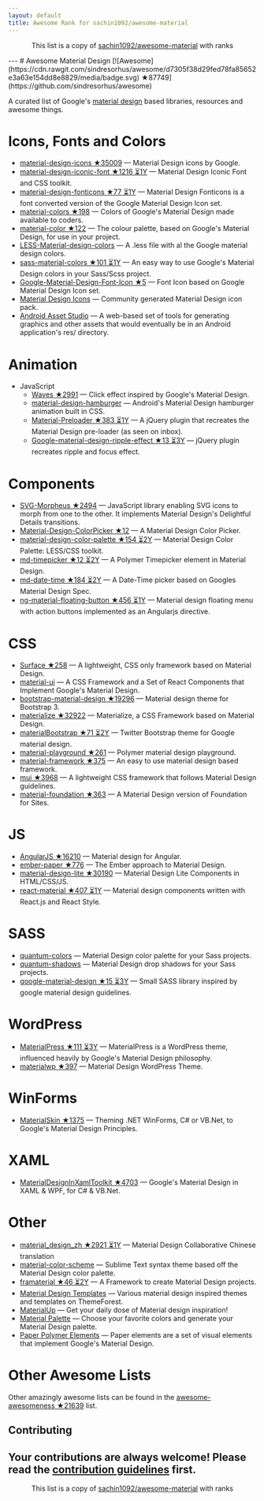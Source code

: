 ```yaml
---
layout: default
title: Awesome Rank for sachin1092/awesome-material
---
```


<p align="center">
	This list is a copy of <a href="https://github.com/sachin1092/awesome-material">sachin1092/awesome-material</a> with ranks
</p>
---
# Awesome Material Design [![Awesome](https://cdn.rawgit.com/sindresorhus/awesome/d7305f38d29fed78fa85652e3a63e154dd8e8829/media/badge.svg) ★87749](https://github.com/sindresorhus/awesome)

A curated list of Google's [material design](http://www.google.com/design/spec) based libraries, resources and awesome things.

Icons, Fonts and Colors
==
  - [material-design-icons ★35009](https://github.com/google/material-design-icons) — Material Design icons by Google.
  - [material-design-iconic-font ★1216 ⏳1Y](https://github.com/zavoloklom/material-design-iconic-font) — Material Design Iconic Font and CSS toolkit.
  - [material-design-fonticons ★77 ⏳1Y](https://github.com/designjockey/material-design-fonticons) — Material Design Fonticons is a font converted version of the Google Material Design Icon set.
  - [material-colors ★198](https://github.com/shuhei/material-colors) — Colors of Google's Material Design made available to coders.
  - [material-color ★122](https://github.com/mrmlnc/material-color) — The colour palette, based on Google's Material Design, for use in your project.
  - [LESS-Material-design-colors](https://github.com/tisign/LESS-Material-design-colors) — A .less file with al the Google material design colors.
  - [sass-material-colors ★101 ⏳1Y](https://github.com/minusfive/sass-material-colors) — An easy way to use Google's Material Design colors in your Sass/Scss project.
  - [Google-Material-Design-Font-Icon ★5](https://github.com/Seb-L/Google-Material-Design-Font-Icon) — Font Icon based on Google Material Design Icon set.
  - [Material Design Icons](https://materialdesignicons.com/) — Community generated Material Design icon pack.
  - [Android Asset Studio](https://romannurik.github.io/AndroidAssetStudio/) — A web-based set of tools for generating graphics and other assets that would eventually be in an Android application's res/ directory.

Animation
==
  - JavaScript
    - [Waves ★2991](https://github.com/fians/Waves) — Click effect inspired by Google's Material Design.
    - [material-design-hamburger](https://github.com/swirlycheetah/material-design-hamburger) — Android's Material Design hamburger animation built in CSS.
    - [Material-Preloader ★383 ⏳1Y](https://github.com/aarondo/Material-Preloader) — A jQuery plugin that recreates the Material Design pre-loader (as seen on inbox).
    - [Google-material-design-ripple-effect ★13 ⏳3Y](https://github.com/ninox92/Google-material-design-ripple-effect) — jQuery plugin recreates ripple and focus effect.
  
Components
==
  - [SVG-Morpheus ★2494](https://github.com/alexk111/SVG-Morpheus) — JavaScript library enabling SVG icons to morph from one to the other. It implements Material Design's Delightful Details transitions.
  - [Material-Design-ColorPicker ★12](https://github.com/Fraina/Material-Design-ColorPicker) — A Material Design Color Picker.
  - [material-design-color-palette ★154 ⏳2Y](https://github.com/zavoloklom/material-design-color-palette) — Material Design Color Palette: LESS/CSS toolkit.
  - [md-timepicker ★12 ⏳2Y](https://github.com/dotlouis/md-timepicker) — A Polymer Timepicker element in Material Design.
  - [md-date-time ★184 ⏳2Y](https://github.com/SimeonC/md-date-time) — A Date-Time picker based on Googles Material Design Spec.
  - [ng-material-floating-button ★456 ⏳1Y](https://github.com/nobitagit/ng-material-floating-button) — Material design floating menu with action buttons implemented as an Angularjs directive.


CSS
==
  - [Surface ★258](https://github.com/mildrenben/surface) — A lightweight, CSS only framework based on Material Design.
  - [material-ui](https://github.com/callemall/material-ui) — A CSS Framework and a Set of React Components that Implement Google's Material Design.
  - [bootstrap-material-design ★19296](https://github.com/FezVrasta/bootstrap-material-design) — Material design theme for Bootstrap 3.
  - [materialize ★32922](https://github.com/Dogfalo/materialize) — Materialize, a CSS Framework based on Material Design.
  - [materialBootstrap ★71 ⏳2Y](https://github.com/throrin19/materialBootstrap) — Twitter Bootstrap theme for Google material design.
  - [material-playground ★261](https://github.com/ebidel/material-playground) — Polymer material design playground.
  - [material-framework ★375](https://github.com/nt1m/material-framework) — An easy to use material design based framework.
  - [mui ★3968](https://github.com/muicss/mui) — A lightweight CSS framework that follows Material Design guidelines.
  - [material-foundation ★363](https://github.com/eucalyptuss/material-foundation) — A Material Design version of Foundation for Sites.

JS
==
  - [AngularJS ★16210](https://github.com/angular/material) — Material design for Angular.
  - [ember-paper ★776](https://github.com/miguelcobain/ember-paper) — The Ember approach to Material Design.
  - [material-design-lite ★30190](https://github.com/google/material-design-lite) — Material Design Lite Components in HTML/CSS/JS.
  - [react-material ★407 ⏳1Y](https://github.com/BerkeleyTrue/react-material) — Material design components written with React.js and React Style.


SASS
==
  - [quantum-colors](https://github.com/nkpfstr/quantum-colors) — Material Design color palette for your Sass projects.
  - [quantum-shadows](https://github.com/nkpfstr/quantum-shadows) — Material Design drop shadows for your Sass projects.
  - [google-material-design ★15 ⏳3Y](https://github.com/axyz/google-material-design) — Small SASS library inspired by google material design guidelines.


WordPress
==
  - [MaterialPress ★111 ⏳3Y](https://github.com/alexpatin/MaterialPress) — MaterialPress is a WordPress theme, influenced heavily by Google's Material Design philosophy.
  - [materialwp ★397](https://github.com/braginteractive/materialwp) — Material Design WordPress Theme.
  
 WinForms
==
- [MaterialSkin ★1375](https://github.com/IgnaceMaes/MaterialSkin) — Theming .NET WinForms, C# or VB.Net, to Google's Material Design Principles.

XAML
==
 - [MaterialDesignInXamlToolkit ★4703](https://github.com/ButchersBoy/MaterialDesignInXamlToolkit) — Google's Material Design in XAML & WPF, for C# & VB.Net.

Other
==
  - [material_design_zh ★2921 ⏳1Y](https://github.com/1sters/material_design_zh) — Material Design Collaborative Chinese translation
  - [material-color-scheme](https://github.com/paradox41/material-color-scheme) — Sublime Text syntax theme based off the Material Design color palette.
  - [framaterial ★46 ⏳2Y](https://github.com/Framaterial/framaterial) — A Framework to create Material Design projects.
  - [Material Design Templates](http://themeforest.net/tags/material%20design) — Various material design inspired themes and templates on ThemeForest.
  - [MaterialUp](http://www.materialup.com/) — Get your daily dose of Material design inspiration!
  - [Material Palette](http://www.materialpalette.com/) — Choose your favorite colors and generate your Material Design palette.
  - [Paper Polymer Elements](https://elements.polymer-project.org/browse?package=paper-elements) — Paper elements are a set of visual elements that implement Google's Material Design.
  
# Other Awesome Lists
Other amazingly awesome lists can be found in the [awesome-awesomeness ★21639](https://github.com/bayandin/awesome-awesomeness) list.

## Contributing

Your contributions are always welcome! Please read the [contribution guidelines](https://github.com/sachin1092/awesome-material/blob/master/contributing.md) first.
---
<p align="center">
	This list is a copy of <a href="https://github.com/sachin1092/awesome-material">sachin1092/awesome-material</a> with ranks
</p>

